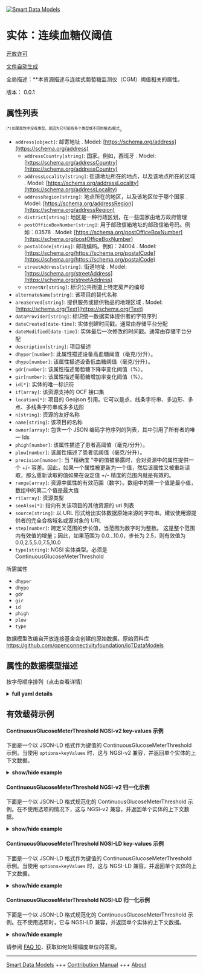 <!-- 10-Header -->  
[![Smart Data Models](https://smartdatamodels.org/wp-content/uploads/2022/01/SmartDataModels_logo.png "Logo")](https://smartdatamodels.org)  
实体：连续血糖仪阈值  
==========<!-- /10-Header -->  
<!-- 15-License -->  
[开放许可](https://github.com/smart-data-models//dataModel.OCF/blob/master/ContinuousGlucoseMeterThreshold/LICENSE.md)  
[文件自动生成](https://docs.google.com/presentation/d/e/2PACX-1vTs-Ng5dIAwkg91oTTUdt8ua7woBXhPnwavZ0FxgR8BsAI_Ek3C5q97Nd94HS8KhP-r_quD4H0fgyt3/pub?start=false&loop=false&delayms=3000#slide=id.gb715ace035_0_60)  
<!-- /15-License -->  
<!-- 20-Description -->  
全局描述：**本资源描述与连续式葡萄糖监测仪（CGM）阈值相关的属性。  
版本： 0.0.1  
<!-- /20-Description -->  
<!-- 30-PropertiesList -->  

## 属性列表  

<sup><sub>[*] 如果属性中没有类型，是因为它可能有多个类型或不同的格式/模式</sub></sup>。  
- `address[object]`: 邮寄地址  . Model: [https://schema.org/address](https://schema.org/address)	- `addressCountry[string]`: 国家。例如，西班牙  . Model: [https://schema.org/addressCountry](https://schema.org/addressCountry)  
	- `addressLocality[string]`: 街道地址所在的地点，以及该地点所在的区域  . Model: [https://schema.org/addressLocality](https://schema.org/addressLocality)  
	- `addressRegion[string]`: 地点所在的地区，以及该地区位于哪个国家  . Model: [https://schema.org/addressRegion](https://schema.org/addressRegion)  
	- `district[string]`: 地区是一种行政区划，在一些国家由地方政府管理    
	- `postOfficeBoxNumber[string]`: 用于邮政信箱地址的邮政信箱号码。例如：03578  . Model: [https://schema.org/postOfficeBoxNumber](https://schema.org/postOfficeBoxNumber)  
	- `postalCode[string]`: 邮政编码。例如：24004  . Model: [https://schema.org/https://schema.org/postalCode](https://schema.org/https://schema.org/postalCode)  
	- `streetAddress[string]`: 街道地址  . Model: [https://schema.org/streetAddress](https://schema.org/streetAddress)  
	- `streetNr[string]`: 标识公共街道上特定房产的编号    
- `alternateName[string]`: 该项目的替代名称  - `areaServed[string]`: 提供服务或提供物品的地理区域  . Model: [https://schema.org/Text](https://schema.org/Text)- `dataProvider[string]`: 标识统一数据实体提供者的字符序列  - `dateCreated[date-time]`: 实体创建时间戳。通常由存储平台分配  - `dateModified[date-time]`: 实体最后一次修改的时间戳。通常由存储平台分配  - `description[string]`: 项目描述  - `dhyper[number]`: 此属性描述设备高血糖阈值（毫克/分升）。  - `dhypo[number]`: 该属性描述设备低血糖阈值（毫克/分升）。  - `gdr[number]`: 该属性描述葡萄糖下降率变化阈值（%）。  - `gir[number]`: 该属性描述葡萄糖增加率变化阈值（%）。  - `id[*]`: 实体的唯一标识符  - `if[array]`: 该资源支持的 OCF 接口集  - `location[*]`: 项目的 Geojson 引用。它可以是点、线条字符串、多边形、多点、多线条字符串或多多边形  - `n[string]`: 资源的友好名称  - `name[string]`: 该项目的名称  - `owner[array]`: 包含一个 JSON 编码字符序列的列表，其中引用了所有者的唯一 Ids  - `phigh[number]`: 该属性描述了患者高阈值（毫克/分升）。  - `plow[number]`: 该属性描述了患者低阈值（毫克/分升）。  - `precision[number]`: 当 "精确度 "中的值被暴露时，会对资源中的属性提供一个 +/- 容差。因此，如果一个属性被更新为一个值，然后该属性又被重新读取，那么重新读取的值如果在设定值 +/- 精度的范围内就是有效的。  - `range[array]`: 资源中属性的有效范围（数字）。数组中的第一个值是最小值，数组中的第二个值是最大值  - `rt[array]`: 资源类型  - `seeAlso[*]`: 指向有关该项目的其他资源的 uri 列表  - `source[string]`: 以 URL 形式给出实体数据原始来源的字符串。建议使用源提供者的完全合格域名或源对象的 URL  - `step[number]`: 跨定义范围的步长值，当范围为数字时为整数。  这是整个范围内有效值的增量；因此，如果范围为 0.0...10.0，步长为 2.5，则有效值为 0.0,2.5,5.0,7.5,10.0  - `type[string]`: NGSI 实体类型。必须是 ContinuousGlucoseMeterThreshold  <!-- /30-PropertiesList -->  
<!-- 35-RequiredProperties -->  
所需属性  
- `dhyper`  - `dhypo`  - `gdr`  - `gir`  - `id`  - `phigh`  - `plow`  - `type`  <!-- /35-RequiredProperties -->  
<!-- 40-RequiredProperties -->  
数据模型改编自开放连接基金会创建的原始数据。原始资料库 https://github.com/openconnectivityfoundation/IoTDataModels  
<!-- /40-RequiredProperties -->  
<!-- 50-DataModelHeader -->  
## 属性的数据模型描述  
按字母顺序排列（点击查看详情）  
<!-- /50-DataModelHeader -->  
<!-- 60-ModelYaml -->  
<details><summary><strong>full yaml details</strong></summary>    
```yaml  
ContinuousGlucoseMeterThreshold:    
  description: This Resource describes the Properties associated with Threshold for Continuous Glucose Meter (CGM).    
  properties:    
    address:    
      description: The mailing address    
      properties:    
        addressCountry:    
          description: 'The country. For example, Spain'    
          type: string    
          x-ngsi:    
            model: https://schema.org/addressCountry    
            type: Property    
        addressLocality:    
          description: 'The locality in which the street address is, and which is in the region'    
          type: string    
          x-ngsi:    
            model: https://schema.org/addressLocality    
            type: Property    
        addressRegion:    
          description: 'The region in which the locality is, and which is in the country'    
          type: string    
          x-ngsi:    
            model: https://schema.org/addressRegion    
            type: Property    
        district:    
          description: 'A district is a type of administrative division that, in some countries, is managed by the local government'    
          type: string    
          x-ngsi:    
            type: Property    
        postOfficeBoxNumber:    
          description: 'The post office box number for PO box addresses. For example, 03578'    
          type: string    
          x-ngsi:    
            model: https://schema.org/postOfficeBoxNumber    
            type: Property    
        postalCode:    
          description: 'The postal code. For example, 24004'    
          type: string    
          x-ngsi:    
            model: https://schema.org/https://schema.org/postalCode    
            type: Property    
        streetAddress:    
          description: The street address    
          type: string    
          x-ngsi:    
            model: https://schema.org/streetAddress    
            type: Property    
        streetNr:    
          description: Number identifying a specific property on a public street    
          type: string    
          x-ngsi:    
            type: Property    
      type: object    
      x-ngsi:    
        model: https://schema.org/address    
        type: Property    
    alternateName:    
      description: An alternative name for this item    
      type: string    
      x-ngsi:    
        type: Property    
    areaServed:    
      description: The geographic area where a service or offered item is provided    
      type: string    
      x-ngsi:    
        model: https://schema.org/Text    
        type: Property    
    dataProvider:    
      description: A sequence of characters identifying the provider of the harmonised data entity    
      type: string    
      x-ngsi:    
        type: Property    
    dateCreated:    
      description: Entity creation timestamp. This will usually be allocated by the storage platform    
      format: date-time    
      type: string    
      x-ngsi:    
        type: Property    
    dateModified:    
      description: Timestamp of the last modification of the entity. This will usually be allocated by the storage platform    
      format: date-time    
      type: string    
      x-ngsi:    
        type: Property    
    description:    
      description: A description of this item    
      type: string    
      x-ngsi:    
        type: Property    
    dhyper:    
      description: This Property describes the Device hyperglycemia threshold (mg/dL)    
      minimum: 0.0    
      readOnly: false    
      type: number    
      x-ngsi:    
        type: Property    
    dhypo:    
      description: This Property describes the Device hypoglycemia threshold (mg/dL)    
      minimum: 0.0    
      readOnly: false    
      type: number    
      x-ngsi:    
        type: Property    
    gdr:    
      description: This Property describes the Glucose Decrease rate of change threshold (%)    
      minimum: 0.0    
      readOnly: false    
      type: number    
      x-ngsi:    
        type: Property    
    gir:    
      description: This Property describes the Glucose Increase rate of change threshold (%)    
      minimum: 0.0    
      readOnly: false    
      type: number    
      x-ngsi:    
        type: Property    
    id:    
      anyOf:    
        - description: Identifier format of any NGSI entity    
          maxLength: 256    
          minLength: 1    
          pattern: ^[\w\-\.\{\}\$\+\*\[\]`|~^@!,:\\]+$    
          type: string    
          x-ngsi:    
            type: Property    
        - description: Identifier format of any NGSI entity    
          format: uri    
          type: string    
          x-ngsi:    
            type: Property    
      description: Unique identifier of the entity    
      x-ngsi:    
        type: Property    
    if:    
      description: The OCF Interface set supported by this Resource    
      items:    
        enum:    
          - oic.if.rw    
          - oic.if.baseline    
        type: string    
      minItems: 1    
      readOnly: true    
      type: array    
      uniqueItems: true    
      x-ngsi:    
        type: Property    
    location:    
      description: 'Geojson reference to the item. It can be Point, LineString, Polygon, MultiPoint, MultiLineString or MultiPolygon'    
      oneOf:    
        - description: Geojson reference to the item. Point    
          properties:    
            bbox:    
              items:    
                type: number    
              minItems: 4    
              type: array    
            coordinates:    
              items:    
                type: number    
              minItems: 2    
              type: array    
            type:    
              enum:    
                - Point    
              type: string    
          required:    
            - type    
            - coordinates    
          title: GeoJSON Point    
          type: object    
          x-ngsi:    
            type: GeoProperty    
        - description: Geojson reference to the item. LineString    
          properties:    
            bbox:    
              items:    
                type: number    
              minItems: 4    
              type: array    
            coordinates:    
              items:    
                items:    
                  type: number    
                minItems: 2    
                type: array    
              minItems: 2    
              type: array    
            type:    
              enum:    
                - LineString    
              type: string    
          required:    
            - type    
            - coordinates    
          title: GeoJSON LineString    
          type: object    
          x-ngsi:    
            type: GeoProperty    
        - description: Geojson reference to the item. Polygon    
          properties:    
            bbox:    
              items:    
                type: number    
              minItems: 4    
              type: array    
            coordinates:    
              items:    
                items:    
                  items:    
                    type: number    
                  minItems: 2    
                  type: array    
                minItems: 4    
                type: array    
              type: array    
            type:    
              enum:    
                - Polygon    
              type: string    
          required:    
            - type    
            - coordinates    
          title: GeoJSON Polygon    
          type: object    
          x-ngsi:    
            type: GeoProperty    
        - description: Geojson reference to the item. MultiPoint    
          properties:    
            bbox:    
              items:    
                type: number    
              minItems: 4    
              type: array    
            coordinates:    
              items:    
                items:    
                  type: number    
                minItems: 2    
                type: array    
              type: array    
            type:    
              enum:    
                - MultiPoint    
              type: string    
          required:    
            - type    
            - coordinates    
          title: GeoJSON MultiPoint    
          type: object    
          x-ngsi:    
            type: GeoProperty    
        - description: Geojson reference to the item. MultiLineString    
          properties:    
            bbox:    
              items:    
                type: number    
              minItems: 4    
              type: array    
            coordinates:    
              items:    
                items:    
                  items:    
                    type: number    
                  minItems: 2    
                  type: array    
                minItems: 2    
                type: array    
              type: array    
            type:    
              enum:    
                - MultiLineString    
              type: string    
          required:    
            - type    
            - coordinates    
          title: GeoJSON MultiLineString    
          type: object    
          x-ngsi:    
            type: GeoProperty    
        - description: Geojson reference to the item. MultiLineString    
          properties:    
            bbox:    
              items:    
                type: number    
              minItems: 4    
              type: array    
            coordinates:    
              items:    
                items:    
                  items:    
                    items:    
                      type: number    
                    minItems: 2    
                    type: array    
                  minItems: 4    
                  type: array    
                type: array    
              type: array    
            type:    
              enum:    
                - MultiPolygon    
              type: string    
          required:    
            - type    
            - coordinates    
          title: GeoJSON MultiPolygon    
          type: object    
          x-ngsi:    
            type: GeoProperty    
      x-ngsi:    
        type: GeoProperty    
    n:    
      description: Friendly name of the Resource    
      maxLength: 64    
      readOnly: true    
      type: string    
      x-ngsi:    
        type: Property    
    name:    
      description: The name of this item    
      type: string    
      x-ngsi:    
        type: Property    
    owner:    
      description: A List containing a JSON encoded sequence of characters referencing the unique Ids of the owner(s)    
      items:    
        anyOf:    
          - description: Identifier format of any NGSI entity    
            maxLength: 256    
            minLength: 1    
            pattern: ^[\w\-\.\{\}\$\+\*\[\]`|~^@!,:\\]+$    
            type: string    
            x-ngsi:    
              type: Property    
          - description: Identifier format of any NGSI entity    
            format: uri    
            type: string    
            x-ngsi:    
              type: Property    
        description: Unique identifier of the entity    
        x-ngsi:    
          type: Property    
      type: array    
      x-ngsi:    
        type: Property    
    phigh:    
      description: This Property describes the Patient high threshold (mg/dL)    
      minimum: 0.0    
      readOnly: false    
      type: number    
      x-ngsi:    
        type: Property    
    plow:    
      description: This Property describes the Patient low threshold (mg/dL)    
      minimum: 0.0    
      readOnly: false    
      type: number    
      x-ngsi:    
        type: Property    
    precision:    
      description: 'When exposed the value in ''precision'' provides a +/- tolerance against the Properties in the Resource. Thus if a Property is UPDATED to a value and that Property then RETRIEVED, the RETRIEVED value is valid if in the range of the set value +/- precision'    
      readOnly: true    
      type: number    
      x-ngsi:    
        type: Property    
    range:    
      description: 'The valid range for the Property in the Resource as a number. The first value in the array is the minimum value, the second value in the array is the maximum value'    
      items:    
        type: number    
      maxItems: 2    
      minItems: 2    
      readOnly: true    
      type: array    
      x-ngsi:    
        type: Property    
    rt:    
      description: The Resource Type    
      items:    
        enum:    
          - oic.r.cgm.threshold    
        type: string    
      minItems: 1    
      readOnly: true    
      type: array    
      uniqueItems: true    
      x-ngsi:    
        type: Property    
    seeAlso:    
      description: list of uri pointing to additional resources about the item    
      oneOf:    
        - items:    
            format: uri    
            type: string    
          minItems: 1    
          type: array    
        - format: uri    
          type: string    
      x-ngsi:    
        type: Property    
    source:    
      description: 'A sequence of characters giving the original source of the entity data as a URL. Recommended to be the fully qualified domain name of the source provider, or the URL to the source object'    
      type: string    
      x-ngsi:    
        type: Property    
    step:    
      description: 'Step value across the defined range an integer when the range is a number.  This is the increment for valid values across the range; so if range is 0.0..10.0 and step is 2.5 then valid values are 0.0,2.5,5.0,7.5,10.0'    
      readOnly: true    
      type: number    
      x-ngsi:    
        type: Property    
    type:    
      description: NGSI entity type. It has to be ContinuousGlucoseMeterThreshold    
      enum:    
        - ContinuousGlucoseMeterThreshold    
      type: string    
      x-ngsi:    
        type: Property    
  required:    
    - plow    
    - phigh    
    - dhypo    
    - dhyper    
    - gir    
    - gdr    
    - id    
    - type    
  type: object    
  x-derived-from: https://raw.githubusercontent.com/openconnectivityfoundation/IoTDataModels/master/ContinuousGlucoseMeterThreshold.swagger.json    
  x-disclaimer: 'Redistribution and use in source and binary forms, with or without modification, are permitted  provided that the license conditions are met. Copyleft (c) 2022 Contributors to Smart Data Models Program'    
  x-license-url: https://github.com/smart-data-models/dataModel.OCF/blob/master/ContinuousGlucoseMeterThreshold/LICENSE.md    
  x-model-schema: https://smart-data-models.github.io/dataModel.OCF/ContinuousGlucoseMeterThreshold/schema.json    
  x-model-tags: OCF    
  x-version: 0.0.1    
```  
</details>    
<!-- /60-ModelYaml -->  
<!-- 70-MiddleNotes -->  
<!-- /70-MiddleNotes -->  
<!-- 80-Examples -->  
## 有效载荷示例  
#### ContinuousGlucoseMeterThreshold NGSI-v2 key-values 示例  
下面是一个以 JSON-LD 格式作为键值的 ContinuousGlucoseMeterThreshold 示例。当使用 `options=keyValues` 时，这与 NGSI-v2 兼容，并返回单个实体的上下文数据。  
<details><summary><strong>show/hide example</strong></summary>    
```json  
{  
    "id": "urn:ngsi-ld:ContinuousGlucoseMeterThreshold:id:QSII:08545277",  
    "dateCreated": "2011-06-12T08:24:11Z",  
    "dateModified": "1994-09-18T20:29:43Z",  
    "source": "For or prevent right still if rich. Us maintain event. Meeting fish show nor only. Here manage threat profes",  
    "name": "Stuff alone team responsibility. Yourself look c",  
    "alternateName": "Court particularly song lay follow film movie. Response size character tax.",  
    "description": "Card color them teach drug college management. Good director beyond exactly heavy family.",  
    "dataProvider": "Audience fill free position. Debate imagine court throughout.",  
    "owner": [  
        "urn:ngsi-ld:ContinuousGlucoseMeterThreshold:items:EUJH:30934965",  
        "urn:ngsi-ld:ContinuousGlucoseMeterThreshold:items:RTPX:39835000"  
    ],  
    "seeAlso": [  
        "urn:ngsi-ld:ContinuousGlucoseMeterThreshold:items:RQAB:55271114"  
    ],  
    "location": {  
        "type": "Point",  
        "coordinates": [  
            69.193737,  
            -84.724615  
        ]  
    },  
    "address": {  
        "streetAddress": "Finally born probably TV realize pattern available tax. Say of",  
        "addressLocality": "Water culture respond game feel debate. No make third.",  
        "addressRegion": "One family window eye area approach people along. Prepare order around play production difference ball true.",  
        "addressCountry": "Identify administratio",  
        "postalCode": "Need bad always small some apply.",  
        "postOfficeBoxNumber": "House clearly second improve human. Box main outside throughout discussion evidence beautiful.",  
        "streetNr": "Leg research force worker strategy name. Knowledge stuff person change magazine hard well.",  
        "district": "Quite author"  
    },  
    "areaServed": "Rise item research study phone. Co",  
    "plow": 53.9,  
    "phigh": 705.7,  
    "dhypo": 755.1,  
    "dhyper": 517.6,  
    "gir": 375.6,  
    "gdr": 263.1,  
    "rt": [  
        "oic.r.cgm.threshold"  
    ],  
    "n": "Design president specific approa",  
    "if": [  
        "oic.if.rw"  
    ],  
    "range": [  
        13.4,  
        330.3  
    ],  
    "step": 872.4,  
    "precision": 23.4,  
    "type": "ContinuousGlucoseMeterThreshold"  
}  
```  
</details>  
#### ContinuousGlucoseMeterThreshold NGSI-v2 归一化示例  
下面是一个以 JSON-LD 格式规范化的 ContinuousGlucoseMeterThreshold 示例。在不使用选项的情况下，这与 NGSI-v2 兼容，并返回单个实体的上下文数据。  
<details><summary><strong>show/hide example</strong></summary>    
```json  
{  
    "id": "urn:ngsi-ld:ContinuousGlucoseMeterThreshold:id:QSII:08545277",  
    "dateCreated": {  
        "type": "DateTime",  
        "value": "2011-06-12T08:24:11Z"  
    },  
    "dateModified": {  
        "type": "DateTime",  
        "value": "1994-09-18T20:29:43Z"  
    },  
    "source": {  
        "type": "Text",  
        "value": "For or prevent right still if rich. Us maintain event. Meeting fish show nor only. Here manage threat profes"  
    },  
    "name": {  
        "type": "Text",  
        "value": "Stuff alone team responsibility. Yourself look c"  
    },  
    "alternateName": {  
        "type": "Text",  
        "value": "Court particularly song lay follow film movie. Response size character tax."  
    },  
    "description": {  
        "type": "Text",  
        "value": "Card color them teach drug college management. Good director beyond exactly heavy family."  
    },  
    "dataProvider": {  
        "type": "Text",  
        "value": "Audience fill free position. Debate imagine court throughout."  
    },  
    "owner": {  
        "type": "StructuredValue",  
        "value": [  
            "urn:ngsi-ld:ContinuousGlucoseMeterThreshold:items:EUJH:30934965",  
            "urn:ngsi-ld:ContinuousGlucoseMeterThreshold:items:RTPX:39835000"  
        ]  
    },  
    "seeAlso": {  
        "type": "StructuredValue",  
        "value": [  
            "urn:ngsi-ld:ContinuousGlucoseMeterThreshold:items:RQAB:55271114"  
        ]  
    },  
    "location": {  
        "type": "geo:json",  
        "value": {  
            "type": "Point",  
            "coordinates": [  
                69.193737,  
                -84.724615  
            ]  
        }  
    },  
    "address": {  
        "type": "StructuredValue",  
        "value": {  
            "streetAddress": "Finally born probably TV realize pattern available tax. Say of",  
            "addressLocality": "Water culture respond game feel debate. No make third.",  
            "addressRegion": "One family window eye area approach people along. Prepare order around play production difference ball true.",  
            "addressCountry": "Identify administratio",  
            "postalCode": "Need bad always small some apply.",  
            "postOfficeBoxNumber": "House clearly second improve human. Box main outside throughout discussion evidence beautiful.",  
            "streetNr": "Leg research force worker strategy name. Knowledge stuff person change magazine hard well.",  
            "district": "Quite author"  
        }  
    },  
    "areaServed": {  
        "type": "Text",  
        "value": "Rise item research study phone. Co"  
    },  
    "plow": {  
        "type": "Number",  
        "value": 53.9  
    },  
    "phigh": {  
        "type": "Number",  
        "value": 705.7  
    },  
    "dhypo": {  
        "type": "Number",  
        "value": 755.1  
    },  
    "dhyper": {  
        "type": "Number",  
        "value": 517.6  
    },  
    "gir": {  
        "type": "Number",  
        "value": 375.6  
    },  
    "gdr": {  
        "type": "Number",  
        "value": 263.1  
    },  
    "rt": {  
        "type": "StructuredValue",  
        "value": [  
            "oic.r.cgm.threshold"  
        ]  
    },  
    "n": {  
        "type": "Text",  
        "value": "Design president specific approa"  
    },  
    "if": {  
        "type": "StructuredValue",  
        "value": [  
            "oic.if.rw"  
        ]  
    },  
    "range": {  
        "type": "StructuredValue",  
        "value": [  
            13.4,  
            330.3  
        ]  
    },  
    "step": {  
        "type": "Number",  
        "value": 872.4  
    },  
    "precision": {  
        "type": "Number",  
        "value": 23.4  
    },  
    "type": "ContinuousGlucoseMeterThreshold"  
}  
```  
</details>  
#### ContinuousGlucoseMeterThreshold NGSI-LD key-values 示例  
下面是一个以 JSON-LD 格式作为键值的 ContinuousGlucoseMeterThreshold 示例。当使用 `options=keyValues` 时，这与 NGSI-LD 兼容，并返回单个实体的上下文数据。  
<details><summary><strong>show/hide example</strong></summary>    
```json  
{  
    "id": "urn:ngsi-ld:ContinuousGlucoseMeterThreshold:id:QSII:08545277",  
    "dateCreated": "2011-06-12T08:24:11Z",  
    "dateModified": "1994-09-18T20:29:43Z",  
    "source": "For or prevent right still if rich. Us maintain event. Meeting fish show nor only. Here manage threat profes",  
    "name": "Stuff alone team responsibility. Yourself look c",  
    "alternateName": "Court particularly song lay follow film movie. Response size character tax.",  
    "description": "Card color them teach drug college management. Good director beyond exactly heavy family.",  
    "dataProvider": "Audience fill free position. Debate imagine court throughout.",  
    "owner": [  
        "urn:ngsi-ld:ContinuousGlucoseMeterThreshold:items:EUJH:30934965",  
        "urn:ngsi-ld:ContinuousGlucoseMeterThreshold:items:RTPX:39835000"  
    ],  
    "seeAlso": [  
        "urn:ngsi-ld:ContinuousGlucoseMeterThreshold:items:RQAB:55271114"  
    ],  
    "location": {  
        "type": "Point",  
        "coordinates": [  
            69.193737,  
            -84.724615  
        ]  
    },  
    "address": {  
        "streetAddress": "Finally born probably TV realize pattern available tax. Say of",  
        "addressLocality": "Water culture respond game feel debate. No make third.",  
        "addressRegion": "One family window eye area approach people along. Prepare order around play production difference ball true.",  
        "addressCountry": "Identify administratio",  
        "postalCode": "Need bad always small some apply.",  
        "postOfficeBoxNumber": "House clearly second improve human. Box main outside throughout discussion evidence beautiful.",  
        "streetNr": "Leg research force worker strategy name. Knowledge stuff person change magazine hard well.",  
        "district": "Quite author"  
    },  
    "areaServed": "Rise item research study phone. Co",  
    "plow": 53.9,  
    "phigh": 705.7,  
    "dhypo": 755.1,  
    "dhyper": 517.6,  
    "gir": 375.6,  
    "gdr": 263.1,  
    "rt": [  
        "oic.r.cgm.threshold"  
    ],  
    "n": "Design president specific approa",  
    "if": [  
        "oic.if.rw"  
    ],  
    "range": [  
        13.4,  
        330.3  
    ],  
    "step": 872.4,  
    "precision": 23.4,  
    "type": "ContinuousGlucoseMeterThreshold",  
    "@context": [  
        "https://smartdatamodels.org/context.jsonld"  
    ]  
}  
```  
</details>  
#### ContinuousGlucoseMeterThreshold NGSI-LD 归一化示例  
下面是一个以 JSON-LD 格式规范化的 ContinuousGlucoseMeterThreshold 示例。在不使用选项时，它与 NGSI-LD 兼容，并返回单个实体的上下文数据。  
<details><summary><strong>show/hide example</strong></summary>    
```json  
{  
    "id": "urn:ngsi-ld:ContinuousGlucoseMeterThreshold:id:QSII:08545277",  
    "dateCreated": {  
        "type": "Property",  
        "value": {  
            "@type": "DateTime",  
            "@value": "2011-06-12T08:24:11Z"  
        }  
    },  
    "dateModified": {  
        "type": "Property",  
        "value": {  
            "@type": "DateTime",  
            "@value": "1994-09-18T20:29:43Z"  
        }  
    },  
    "source": {  
        "type": "Property",  
        "value": "For or prevent right still if rich. Us maintain event. Meeting fish show nor only. Here manage threat profes"  
    },  
    "name": {  
        "type": "Property",  
        "value": "Stuff alone team responsibility. Yourself look c"  
    },  
    "alternateName": {  
        "type": "Property",  
        "value": "Court particularly song lay follow film movie. Response size character tax."  
    },  
    "description": {  
        "type": "Property",  
        "value": "Card color them teach drug college management. Good director beyond exactly heavy family."  
    },  
    "dataProvider": {  
        "type": "Property",  
        "value": "Audience fill free position. Debate imagine court throughout."  
    },  
    "owner": {  
        "type": "Property",  
        "value": [  
            "urn:ngsi-ld:ContinuousGlucoseMeterThreshold:items:EUJH:30934965",  
            "urn:ngsi-ld:ContinuousGlucoseMeterThreshold:items:RTPX:39835000"  
        ]  
    },  
    "seeAlso": {  
        "type": "Property",  
        "value": [  
            "urn:ngsi-ld:ContinuousGlucoseMeterThreshold:items:RQAB:55271114"  
        ]  
    },  
    "location": {  
        "type": "GeoProperty",  
        "value": {  
            "type": "Point",  
            "coordinates": [  
                69.193737,  
                -84.724615  
            ]  
        }  
    },  
    "address": {  
        "type": "Property",  
        "value": {  
            "streetAddress": "Finally born probably TV realize pattern available tax. Say of",  
            "addressLocality": "Water culture respond game feel debate. No make third.",  
            "addressRegion": "One family window eye area approach people along. Prepare order around play production difference ball true.",  
            "addressCountry": "Identify administratio",  
            "postalCode": "Need bad always small some apply.",  
            "postOfficeBoxNumber": "House clearly second improve human. Box main outside throughout discussion evidence beautiful.",  
            "streetNr": "Leg research force worker strategy name. Knowledge stuff person change magazine hard well.",  
            "district": "Quite author"  
        }  
    },  
    "areaServed": {  
        "type": "Property",  
        "value": "Rise item research study phone. Co"  
    },  
    "plow": {  
        "type": "Property",  
        "value": 53.9  
    },  
    "phigh": {  
        "type": "Property",  
        "value": 705.7  
    },  
    "dhypo": {  
        "type": "Property",  
        "value": 755.1  
    },  
    "dhyper": {  
        "type": "Property",  
        "value": 517.6  
    },  
    "gir": {  
        "type": "Property",  
        "value": 375.6  
    },  
    "gdr": {  
        "type": "Property",  
        "value": 263.1  
    },  
    "rt": {  
        "type": "Property",  
        "value": [  
            "oic.r.cgm.threshold"  
        ]  
    },  
    "n": {  
        "type": "Property",  
        "value": "Design president specific approa"  
    },  
    "if": {  
        "type": "Property",  
        "value": [  
            "oic.if.rw"  
        ]  
    },  
    "range": {  
        "type": "Property",  
        "value": [  
            13.4,  
            330.3  
        ]  
    },  
    "step": {  
        "type": "Property",  
        "value": 872.4  
    },  
    "precision": {  
        "type": "Property",  
        "value": 23.4  
    },  
    "type": "ContinuousGlucoseMeterThreshold",  
    "@context": [  
        "https://smartdatamodels.org/context.jsonld"  
    ]  
}  
```  
</details><!-- /80-Examples -->  
<!-- 90-FooterNotes -->  
<!-- /90-FooterNotes -->  
<!-- 95-Units -->  
请参阅 [FAQ 10](https://smartdatamodels.org/index.php/faqs/)，获取如何处理幅度单位的答案。  
<!-- /95-Units -->  
<!-- 97-LastFooter -->  
---  
[Smart Data Models](https://smartdatamodels.org) +++ [Contribution Manual](https://bit.ly/contribution_manual) +++ [About](https://bit.ly/Introduction_SDM)<!-- /97-LastFooter -->  
